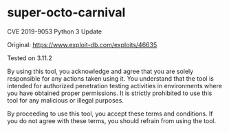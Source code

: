 # super-octo-carnival
CVE 2019-9053 Python 3 Update

Original: https://www.exploit-db.com/exploits/46635

Tested on 3.11.2

By using this tool, you acknowledge and agree that you are solely responsible for any actions taken using it. You understand that the tool is intended for authorized penetration testing activities in environments where you have obtained proper permissions. It is strictly prohibited to use this tool for any malicious or illegal purposes.

By proceeding to use this tool, you accept these terms and conditions. If you do not agree with these terms, you should refrain from using the tool.
